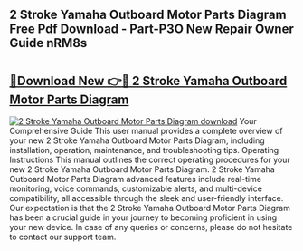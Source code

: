 ## 2 Stroke Yamaha Outboard Motor Parts Diagram Free Pdf Download - Part-P3O New Repair Owner Guide nRM8s

# <h2><a href="http://dfmo3jj.blite.top/?on=2+Stroke+Yamaha+Outboard+Motor+Parts+Diagram">🔗Download New 👉🔴 2 Stroke Yamaha Outboard Motor Parts Diagram</a></h2>

[![2 Stroke Yamaha Outboard Motor Parts Diagram download](https://i.imgur.com/lujVjoI.png)](http://dfmo3jj.blite.top/?on=2+Stroke+Yamaha+Outboard+Motor+Parts+Diagram)
Your Comprehensive Guide This user manual provides a complete overview of your new 2 Stroke Yamaha Outboard Motor Parts Diagram, including installation, operation, maintenance, and troubleshooting tips. Operating Instructions This manual outlines the correct operating procedures for your new 2 Stroke Yamaha Outboard Motor Parts Diagram. 2 Stroke Yamaha Outboard Motor Parts Diagram advanced features include real-time monitoring, voice commands, customizable alerts, and multi-device compatibility, all accessible through the sleek and user-friendly interface. Our expectation is that the 2 Stroke Yamaha Outboard Motor Parts Diagram has been a crucial guide in your journey to becoming proficient in using your new device. In case of any queries or concerns, please do not hesitate to contact our support team.
